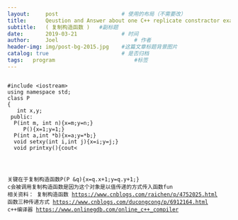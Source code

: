 ```yaml
---
layout:     post   				    # 使用的布局（不需要改）
title:      Qeustion and Answer about one C++ replicate constractor example 				# 标题 
subtitle:   ( 复制构造函数 )   #副标题
date:       2019-03-21 				# 时间
author:     Joel 						# 作者
header-img: img/post-bg-2015.jpg 	#这篇文章标题背景图片
catalog: true 						# 是否归档
tags:	program							#标签
---
```

<pre><code>
#include &lt;iostream&gt;
using namespace std; 
class P
{
   int x,y;
 public:
  P(int m, int n){x=m;y=n;}
     P(){x=1;y=1;}
  P(int a,int *b){x=a;y=*b;}
  void setxy(int i,int j){x=i;y=j;}
  void printxy(){cout<<x<<y<<endl;}
  P(P &q){x=q.x+1;y=q.y+1;}
};
void fun(P x,P &y)
{
 x.printxy();    //23
 y.printxy();    //11
 x.setxy(3,4);
 y.setxy(6,7);
}
int main()
{ 
 int xx=5,yy=7;
 P c(1,2),d,e(xx,&yy);
 fun(c,d);
 c.printxy();     //12
 d.printxy();     //67
 e.printxy();      //57
}
</code></pre>

关键在于复制构造函数P(P &q){x=q.x+1;y=q.y+1;}
c会被调用复制构造函数是因为这个对象是以值传递的方式传入函数fun
相关资料：
复制构造函数 https://www.cnblogs.com/raichen/p/4752025.html
函数三种传递方式 https://www.cnblogs.com/ducongcong/p/6912164.html
c++编译器 https://www.onlinegdb.com/online_c++_compiler
